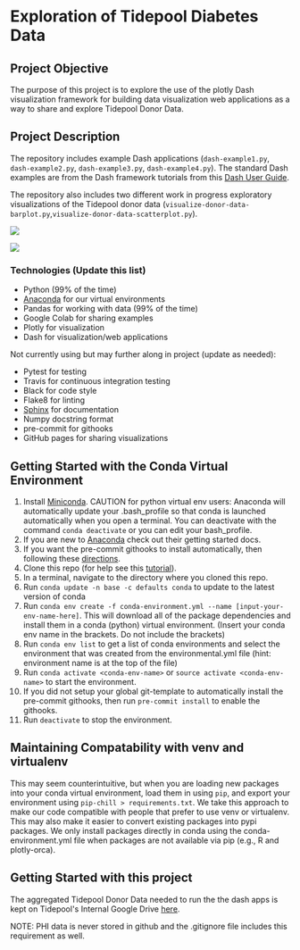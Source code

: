 # Exploration of Tidepool Diabetes Data

## Project Objective
The purpose of this project is to explore the use of the plotly Dash visualization framework 
for building data visualization web applications as a way to share and explore Tidepool Donor Data.

## Project Description
The repository includes example
Dash applications (`dash-example1.py`, `dash-example2.py`, `dash-example3.py`, `dash-example4.py`).
The standard Dash examples are from the Dash framework tutorials from this 
[Dash User Guide](https://dash.plotly.com/). 

The repository also includes two different work in progress exploratory visualizations of the Tidepool donor
data (`visualize-donor-data-barplot.py`,`visualize-donor-data-scatterplot.py`). 

![](donor-data-barplot.gif) 

![](donor-data-scatterplot.gif)

### Technologies (Update this list)
* Python (99% of the time)
* [Anaconda](https://www.anaconda.com/) for our virtual environments
* Pandas for working with data (99% of the time)
* Google Colab for sharing examples
* Plotly for visualization
* Dash for visualization/web applications

Not currently using but may further along in project (update as needed):
* Pytest for testing
* Travis for continuous integration testing
* Black for code style
* Flake8 for linting
* [Sphinx](https://www.sphinx-doc.org/en/master/) for documentation
* Numpy docstring format
* pre-commit for githooks
* GitHub pages for sharing visualizations

## Getting Started with the Conda Virtual Environment
1. Install [Miniconda](https://conda.io/miniconda.html). CAUTION for python virtual env users: Anaconda will automatically update your .bash_profile
so that conda is launched automatically when you open a terminal. You can deactivate with the command `conda deactivate`
or you can edit your bash_profile.
2. If you are new to [Anaconda](https://docs.anaconda.com/anaconda/user-guide/getting-started/)
check out their getting started docs.
3. If you want the pre-commit githooks to install automatically, then following these
[directions](https://pre-commit.com/#automatically-enabling-pre-commit-on-repositories).
4. Clone this repo (for help see this [tutorial](https://help.github.com/articles/cloning-a-repository/)).
5. In a terminal, navigate to the directory where you cloned this repo.
6. Run `conda update -n base -c defaults conda` to update to the latest version of conda
7. Run `conda env create -f conda-environment.yml --name [input-your-env-name-here]`. This will download all of the package dependencies
and install them in a conda (python) virtual environment. (Insert your conda env name in the brackets. Do not include the brackets)
8. Run `conda env list` to get a list of conda environments and select the environment
that was created from the environmental.yml file (hint: environment name is at the top of the file)
9. Run `conda activate <conda-env-name>` or `source activate <conda-env-name>` to start the environment.
10. If you did not setup your global git-template to automatically install the pre-commit githooks, then
run `pre-commit install` to enable the githooks.
11. Run `deactivate` to stop the environment.

## Maintaining Compatability with venv and virtualenv
This may seem counterintuitive, but when you are loading new packages into your conda virtual environment,
load them in using `pip`, and export your environment using `pip-chill > requirements.txt`.
We take this approach to make our code compatible with people that prefer to use venv or virtualenv.
This may also make it easier to convert existing packages into pypi packages. We only install packages directly
in conda using the conda-environment.yml file when packages are not available via pip (e.g., R and plotly-orca).

## Getting Started with this project
The aggregated Tidepool Donor Data
needed to run the the dash apps is kept on Tidepool's Internal
Google Drive [here](https://drive.google.com/file/d/1rGGAWDNDre51nqndS4QJtnVwibJbla-P/view?usp=sharing).

NOTE: PHI data is never stored in github and the .gitignore file includes this requirement as well.



